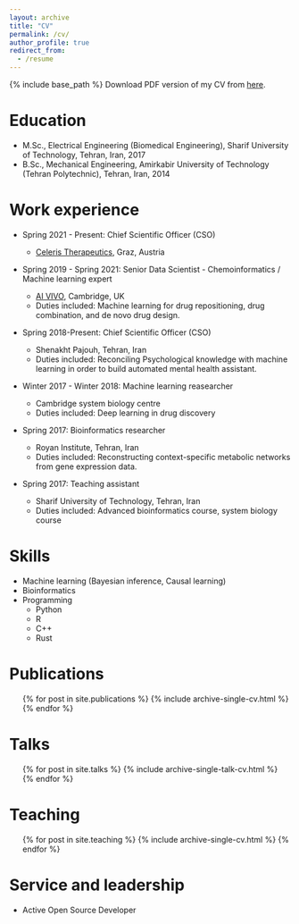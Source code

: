 ```yaml
---
layout: archive
title: "CV"
permalink: /cv/
author_profile: true
redirect_from:
  - /resume
---
```


{% include base_path %}
Download PDF version of my CV from [here](https://hfooladi.github.io//files/CV_Hosein_Fooladi.pdf).

Education
======
* M.Sc., Electrical Engineering (Biomedical Engineering), Sharif University of Technology, Tehran, Iran, 2017
* B.Sc., Mechanical Engineering, Amirkabir University of Technology (Tehran Polytechnic), Tehran, Iran, 2014

Work experience
======
* Spring 2021 - Present: Chief Scientific Officer (CSO)
  * [Celeris Therapeutics](https://celeristx.com/), Graz, Austria
 
* Spring 2019 - Spring 2021: Senior Data Scientist - Chemoinformatics / Machine learning expert
  * [AI VIVO](http://www.aivivo.co/), Cambridge, UK
  * Duties included: Machine learning for drug repositioning, drug combination, and de novo drug design.
  
* Spring 2018-Present: Chief Scientific Officer (CSO)
  * Shenakht Pajouh, Tehran, Iran
  * Duties included: Reconciling Psychological knowledge with machine learning in order to build automated mental health assistant.
  
* Winter 2017 - Winter 2018: Machine learning reasearcher
  * Cambridge system biology centre
  * Duties included: Deep learning in drug discovery
  
* Spring 2017: Bioinformatics researcher
  * Royan Institute, Tehran, Iran
  * Duties included: Reconstructing context-specific metabolic networks from gene expression data.
  
* Spring 2017: Teaching assistant
  * Sharif University of Technology, Tehran, Iran
  * Duties included: Advanced bioinformatics course, system biology course
  
Skills
======
* Machine learning (Bayesian inference, Causal learning)
* Bioinformatics
* Programming
  * Python 
  * R
  * C++
  * Rust


Publications
======
  <ul>{% for post in site.publications %}
    {% include archive-single-cv.html %}
  {% endfor %}</ul>
  
Talks
======
  <ul>{% for post in site.talks %}
    {% include archive-single-talk-cv.html %}
  {% endfor %}</ul>
  
Teaching
======
  <ul>{% for post in site.teaching %}
    {% include archive-single-cv.html %}
  {% endfor %}</ul>
  
Service and leadership
======
* Active Open Source Developer
